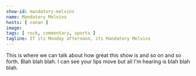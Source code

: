 ```yaml
---
show-id: mandatory-melvins
name: Mandatory Melvins
hosts: [ conan ]
image:
tags: [ rock, commentary, sports ]
tagline: If its Monday afternoon, its Mandatory Melvins
---
```


This is where we can talk about how great this show is and so on and so forth. Blah blah blah. I can see your lips move but all I'm hearing is blah blah blah.

